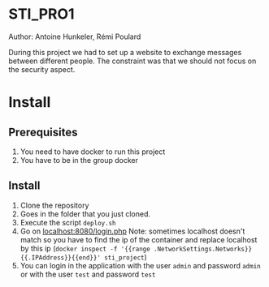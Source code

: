 # STI_PRO1
Author: Antoine Hunkeler, Rémi Poulard

During this project we had to set up a website to exchange messages between different people. The constraint was that we should not focus on the security aspect.

# Install

## Prerequisites
1. You need to have docker to run this project
2. You have to be in the group docker

## Install
1. Clone the repository
2. Goes in the folder that you just cloned.
3. Execute the script `deploy.sh` 
4. Go on [localhost:8080/login.php](localhost:8080/login.php) Note: sometimes localhost doesn't match 
so you have to find the ip of the container and replace localhost by this ip 
(`docker inspect -f '{{range .NetworkSettings.Networks}}{{.IPAddress}}{{end}}' sti_project`)
5. You can login in the application with the user `admin` and password `admin` or with the user `test` and password `test`
